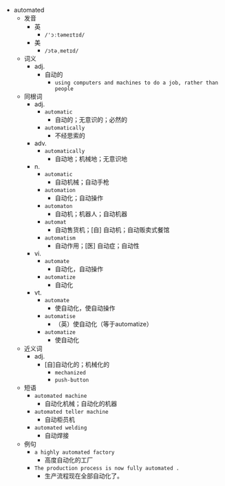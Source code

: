 - automated
  - 发音
    - 英
      - `/'ɔːtəmeɪtɪd/`
    - 美
      - `/ɔtəˌmetɪd/`
  - 词义
    - adj.
      - 自动的
        - `using computers and machines to do a job, rather than people`
  - 同根词
    - adj.
      - `automatic`
        - 自动的；无意识的；必然的
      - `automatically`
        - 不经思索的
    - adv.
      - `automatically`
        - 自动地；机械地；无意识地
    - n.
      - `automatic`
        - 自动机械；自动手枪
      - `automation`
        - 自动化；自动操作
      - `automaton`
        - 自动机；机器人；自动机器
      - `automat`
        - 自动售货机；[自] 自动机；自动贩卖式餐馆
      - `automatism`
        - 自动作用；[医] 自动症；自动性
    - vi.
      - `automate`
        - 自动化，自动操作
      - `automatize`
        - 自动化
    - vt.
      - `automate`
        - 使自动化，使自动操作
      - `automatise`
        - （英）使自动化（等于automatize）
      - `automatize`
        - 使自动化
  - 近义词
    - adj.
      - [自]自动化的；机械化的
        - `mechanized`
        - `push-button`
  - 短语
    - `automated machine`
      - 自动化机械；自动化的机器 
    - `automated teller machine`
      - 自动柜员机 
    - `automated welding`
      - 自动焊接 
  - 例句
    - `a highly automated factory`
      - 高度自动化的工厂
    - `The production process is now fully automated .`
      - 生产流程现在全部自动化了。

